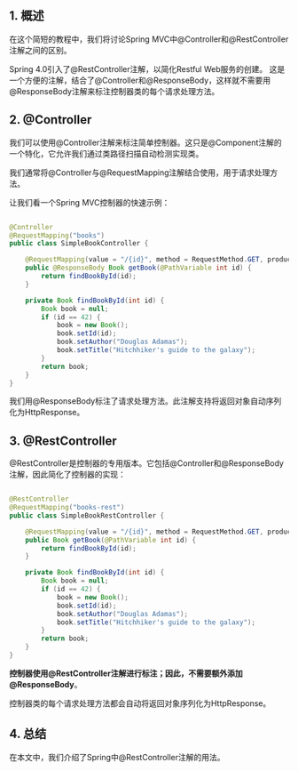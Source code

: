 ## 1. 概述

在这个简短的教程中，我们将讨论Spring MVC中@Controller和@RestController注解之间的区别。

Spring 4.0引入了@RestController注解，以简化Restful Web服务的创建。
这是一个方便的注解，结合了@Controller和@ResponseBody，这样就不需要用@ResponseBody注解来标注控制器类的每个请求处理方法。

## 2. @Controller

我们可以使用@Controller注解来标注简单控制器。这只是@Component注解的一个特化，它允许我们通过类路径扫描自动检测实现类。

我们通常将@Controller与@RequestMapping注解结合使用，用于请求处理方法。

让我们看一个Spring MVC控制器的快速示例：

```java

@Controller
@RequestMapping("books")
public class SimpleBookController {

    @RequestMapping(value = "/{id}", method = RequestMethod.GET, produces = "application/json")
    public @ResponseBody Book getBook(@PathVariable int id) {
        return findBookById(id);
    }

    private Book findBookById(int id) {
        Book book = null;
        if (id == 42) {
            book = new Book();
            book.setId(id);
            book.setAuthor("Douglas Adamas");
            book.setTitle("Hitchhiker's guide to the galaxy");
        }
        return book;
    }
}
```

我们用@ResponseBody标注了请求处理方法。此注解支持将返回对象自动序列化为HttpResponse。

## 3. @RestController

@RestController是控制器的专用版本。它包括@Controller和@ResponseBody注解，因此简化了控制器的实现：

```java

@RestController
@RequestMapping("books-rest")
public class SimpleBookRestController {

    @RequestMapping(value = "/{id}", method = RequestMethod.GET, produces = "application/json")
    public Book getBook(@PathVariable int id) {
        return findBookById(id);
    }

    private Book findBookById(int id) {
        Book book = null;
        if (id == 42) {
            book = new Book();
            book.setId(id);
            book.setAuthor("Douglas Adamas");
            book.setTitle("Hitchhiker's guide to the galaxy");
        }
        return book;
    }
}
```

**控制器使用@RestController注解进行标注；因此，不需要额外添加@ResponseBody**。

控制器类的每个请求处理方法都会自动将返回对象序列化为HttpResponse。

## 4. 总结

在本文中，我们介绍了Spring中@RestController注解的用法。